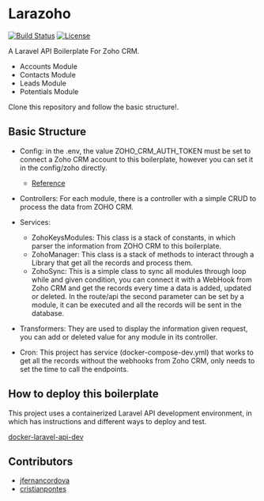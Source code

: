 # Larazoho

[![Build Status](https://travis-ci.org/jfernancordova/docker-laravel-api-dev.svg?branch=master)](https://travis-ci.org/jfernancordova/docker-laravel-api-dev)
[![License](https://img.shields.io/badge/License-MIT-yellow.svg)](https://opensource.org/licenses/MIT)

A Laravel API Boilerplate For Zoho CRM.

* Accounts Module
* Contacts Module
* Leads Module
* Potentials Module

Clone this repository and follow the basic structure!.

## Basic Structure

* Config: in the .env, the value ZOHO_CRM_AUTH_TOKEN must be set to connect a Zoho CRM account to this boilerplate, however you can set it in the config/zoho directly.
    * [Reference](https://www.zoho.com/crm/help/api/using-authentication-token.html#Generate_Auth_Token)

* Controllers: For each module, there is a controller with a simple CRUD to process the data from ZOHO CRM.

* Services:  
    * ZohoKeysModules: This class is a stack of constants, in which parser the information from ZOHO CRM to this boilerplate.
    * ZohoManager: This class is a stack of methods to interact through a Library that get all the records and process them.
    * ZohoSync: This is a simple class to sync all modules through loop while and given condition, you can connect it with a WebHook from Zoho CRM and get the records every time a data is added, updated or deleted. In the route/api the second parameter can be set by a module, it can be executed and all the records will be sent in the database.
    
* Transformers: They are used to display the information given request, you can add or deleted value for any module in its controller.

* Cron: This project has service (docker-compose-dev.yml) that works to get all the records without the webhooks from Zoho CRM, only needs to set the time to call the endpoints.

## How to deploy this boilerplate

This project uses a containerized Laravel API development environment, in which has instructions and different ways to deploy and test.

[docker-laravel-api-dev](https://github.com/jfernancordova/docker-laravel-api-dev)

## Contributors

* [jfernancordova](https://github.com/jfernancordova)
* [cristianpontes](https://github.com/cristianpontes)

